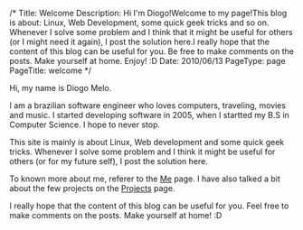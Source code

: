 /*
Title: Welcome
Description: Hi I'm Diogo!Welcome to my page!This blog is about: Linux, Web Development, some quick geek tricks and so on. Whenever I solve some problem and I think that it might be useful for others (or I might need it again), I post the solution here.I really hope that the content of this blog can be useful for you. Be free to make comments on the posts. Make yourself at home. Enjoy! :D
Date: 2010/06/13
PageType: page
PageTitle: welcome
*/

Hi, my name is Diogo Melo.

I am a brazilian software engineer who loves computers, traveling, movies and
music. I started developing software in 2005, when I startted my B.S in 
Computer Science. I hope to never stop.

This site is mainly is about Linux, Web development and some quick geek tricks.
Whenever I solve some problem and I think it might be useful for others (or
for my future self), I post the solution here.

To known more about me, referer to the [Me](/me) page. I have also talked a bit
about the few projects on the [Projects](/projects) page.

I really hope that the content of this blog can be useful for you. Feel free to
make comments on the posts. Make yourself at home! :D
